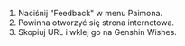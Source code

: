 1) Naciśnij "Feedback" w menu Paimona.
2) Powinna otworzyć się strona internetowa.
3) Skopiuj URL i wklej go na Genshin Wishes.